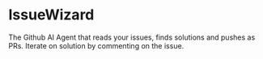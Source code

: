 # IssueWizard
The Github AI Agent that reads your issues, finds solutions and pushes as PRs. Iterate on solution by commenting on the issue.
